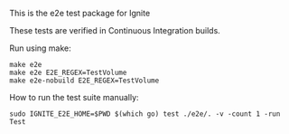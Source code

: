 This is the e2e test package for Ignite

These tests are verified in Continuous Integration builds.

Run using make:
```
make e2e
make e2e E2E_REGEX=TestVolume
make e2e-nobuild E2E_REGEX=TestVolume
```

How to run the test suite manually:
```
sudo IGNITE_E2E_HOME=$PWD $(which go) test ./e2e/. -v -count 1 -run Test
```
